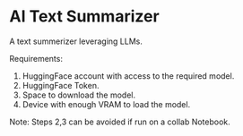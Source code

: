 # AI Text Summarizer 
 A text summerizer leveraging LLMs.

Requirements:
 
1. HuggingFace account with access to the required model.
2. HuggingFace Token.
3. Space to download the model.
4. Device with enough VRAM to load the model.


Note: Steps 2,3 can be avoided if run on a collab Notebook.
 
